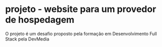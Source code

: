 # projeto - website para um provedor de hospedagem 
 O projeto é um desafio proposto pela formação em Desenvolvimento Full Stack pela DevMedia
